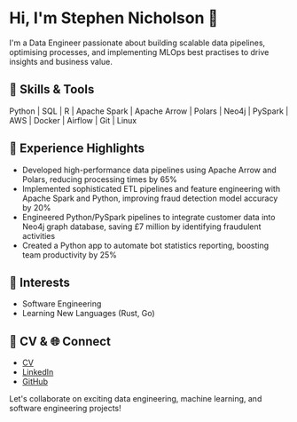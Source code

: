 # Hi, I'm Stephen Nicholson 👋

I'm a Data Engineer passionate about building scalable data pipelines, optimising processes, and implementing MLOps best practises to drive insights and business value.

## 🔧 Skills & Tools
Python | SQL | R | Apache Spark | Apache Arrow | Polars | Neo4j | PySpark | AWS | Docker | Airflow | Git | Linux

## 💼 Experience Highlights
- Developed high-performance data pipelines using Apache Arrow and Polars, reducing processing times by 65%
- Implemented sophisticated ETL pipelines and feature engineering with Apache Spark and Python, improving fraud detection model accuracy by 20%
- Engineered Python/PySpark pipelines to integrate customer data into Neo4j graph database, saving £7 million by identifying fraudulent activities
- Created a Python app to automate bot statistics reporting, boosting team productivity by 25%

## 🌟 Interests
- Software Engineering
- Learning New Languages (Rust, Go)

## 📄 CV & 🌐 Connect
- [CV](https://github.com/stephen-a-nicholson/stephen-a-nicholson/blob/main/Stephen_Nicholson_CV.pdf)
- [LinkedIn](https://www.linkedin.com/in/stephen-nicholson/)
- [GitHub](https://github.com/stephen-a-nicholson)

Let's collaborate on exciting data engineering, machine learning, and software engineering projects!
